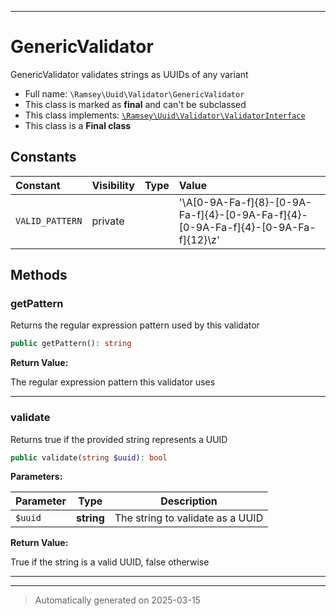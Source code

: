 ***

# GenericValidator

GenericValidator validates strings as UUIDs of any variant



* Full name: `\Ramsey\Uuid\Validator\GenericValidator`
* This class is marked as **final** and can't be subclassed
* This class implements:
[`\Ramsey\Uuid\Validator\ValidatorInterface`](./ValidatorInterface.md)
* This class is a **Final class**


## Constants

| Constant | Visibility | Type | Value |
|:---------|:-----------|:-----|:------|
|`VALID_PATTERN`|private| |&#039;\A[0-9A-Fa-f]{8}-[0-9A-Fa-f]{4}-[0-9A-Fa-f]{4}-[0-9A-Fa-f]{4}-[0-9A-Fa-f]{12}\z&#039;|


## Methods


### getPattern

Returns the regular expression pattern used by this validator

```php
public getPattern(): string
```









**Return Value:**

The regular expression pattern this validator uses




***

### validate

Returns true if the provided string represents a UUID

```php
public validate(string $uuid): bool
```








**Parameters:**

| Parameter | Type | Description |
|-----------|------|-------------|
| `$uuid` | **string** | The string to validate as a UUID |


**Return Value:**

True if the string is a valid UUID, false otherwise




***


***
> Automatically generated on 2025-03-15

